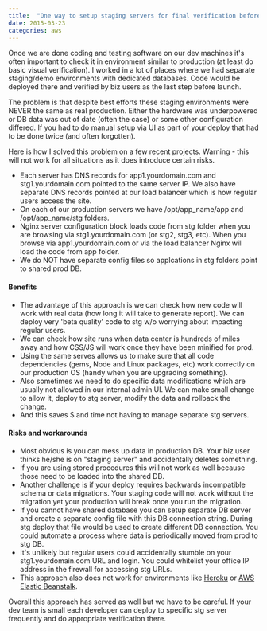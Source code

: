 ```yaml
---
title:  "One way to setup staging servers for final verification before going live"
date: 2015-03-23
categories: aws
---
```


Once we are done coding and testing software on our dev machines it's often important to check it in environment similar to production (at least do basic visual verification).  I worked in a lot of places where we had separate staging/demo environments with dedicated databases.  Code would be deployed there and verified by biz users as the last step before launch.

The problem is that despite best efforts these staging environments were NEVER the same as real production.  Either the hardware was underpowered or DB data was out of date (often the case) or some other configuration differed.  If you had to do manual setup via UI as part of your deploy that had to be done twice (and often forgotten).

Here is how I solved this problem on a few recent projects.  Warning - this will not work for all situations as it does introduce certain risks.

* Each server has DNS records for app1.yourdomain.com and stg1.yourdomain.com pointed to the same server IP.  We also have separate DNS records pointed at our load balancer which is how regular users access the site.
* On each of our production servers we have /opt/app_name/app and /opt/app_name/stg folders.
* Nginx server configuration block loads code from stg folder when you are browsing via stg1.yourdomain.com (or stg2, stg3, etc).  When you browse via app1.yourdomain.com or via the load balancer Nginx will load the code from app folder.
* We do NOT have separate config files so applcations in stg folders point to shared prod DB.

#### Benefits
* The advantage of this approach is we can check how new code will work with real data (how long it will take to generate report).  We can deploy very 'beta quality' code to stg w/o worrying about impacting regular users.
* We can check how site runs when data center is hundreds of miles away and how CSS/JS will work once they have been minified for prod.
* Using the same serves allows us to make sure that all code dependencies (gems, Node and Linux packages, etc) work correctly on our production OS (handy when you are upgrading something).
* Also sometimes we need to do specific data modifications which are usually not allowed in our internal admin UI.  We can make small change to allow it, deploy to stg server, modify the data and rollback the change.
* And this saves $ and time not having to manage separate stg servers.

#### Risks and workarounds
* Most obvious is you can mess up data in production DB.  Your biz user thinks he/she is on "staging server" and accidentally deletes something.
* If you are using stored procedures this will not work as well because those need to be loaded into the shared DB.
* Another challenge is if your deploy requires backwards incompatible schema or data migrations.  Your staging code will not work without the migration yet your production will break once you run the migration.
* If you cannot have shared database you can setup separate DB server and create a separate config file with this DB connection string.  During stg deploy that file would be used to create different DB connection.  You could automate a process where data is periodically moved from prod to stg DB.
* It's unlikely but regular users could accidentally stumble on your stg1.yourdomain.com URL and login.  You could whitelist your office IP address in the firewall for accessing stg URLs.
* This approach also does not work for environments like [Heroku](https://www.heroku.com/) or [AWS Elastic Beanstalk](https://aws.amazon.com/elasticbeanstalk/).

Overall this approach has served as well but we have to be careful.  If your dev team is small each developer can deploy to specific stg server frequently and do appropriate verification there.

